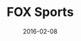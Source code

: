 ---
layout: site
title: "FOX Sports"
date: 2016-02-08
categories: [sports]
version: 1.5.8
major: 1
minor: 5
patch: 8
slug: fox-sports
link: http://www.foxsports.com/nfl/story/peyton-manning-denver-broncos-win-super-bowl-50-carolina-panthers-020716
submitter: lpolepeddi
permalink: /sites/:slug
---